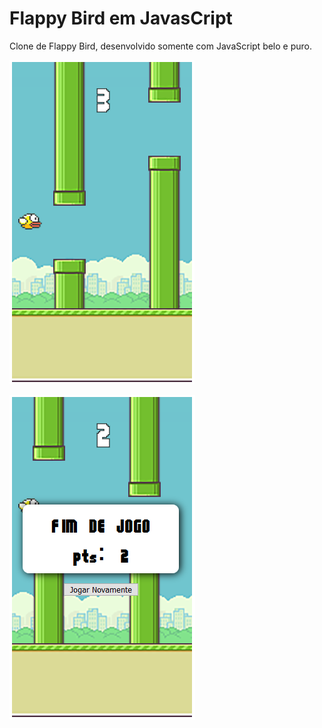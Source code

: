 # Flappy Bird em JavasCript
Clone de Flappy Bird, desenvolvido somente com JavaScript belo e puro.

![screenshot 1](https://github.com/Doc-McCoy/flappy-bird-javascript/blob/master/print_1.png)

![screenshot 2](https://github.com/Doc-McCoy/flappy-bird-javascript/blob/master/print_2.png)
